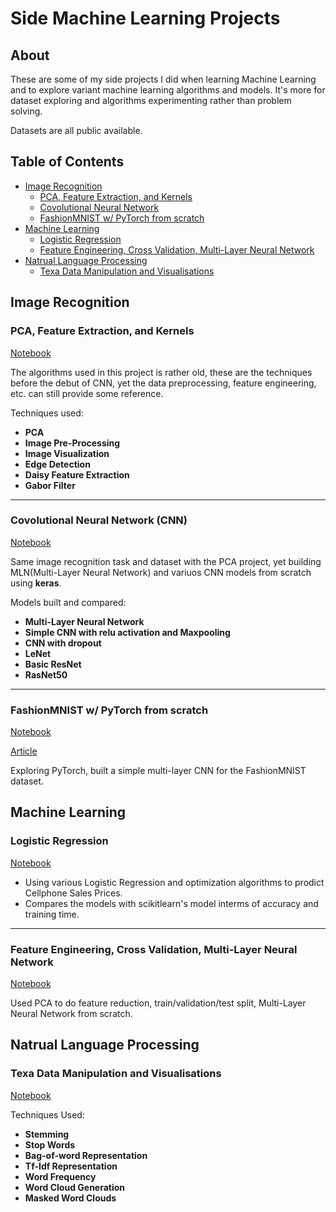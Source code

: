 # Side Machine Learning Projects

## About

These are some of my side projects I did when learning Machine Learning and to explore variant machine learning algorithms and models. It's more for dataset exploring and algorithms experimenting rather than problem solving. 

Datasets are all public available.

## Table of Contents

- [Image Recognition](#image-recognition)
  - [PCA, Feature Extraction, and Kernels](#pca-feature-extraction-and-kernels)
  - [Covolutional Neural Network](#convolutional-neural-network-cnn)
  - [FashionMNIST w/ PyTorch from scratch](#fashiionmnist-w-pytorch-from-scratch)
- [Machine Learning](#machine-learning)
  - [Logistic Regression](#logistic-regression)
  - [Feature Engineering, Cross Validation, Multi-Layer Neural Network](#feature-engineering-cross-validation-multi-layer-neural-network)
- [Natrual Language Processing](#natrual-language-processing)
  - [Texa Data Manipulation and Visualisations](#text-data-manipulation-and-visualisation)

## Image Recognition

### PCA, Feature Extraction, and Kernels

[Notebook](https://nbviewer.jupyter.org/github/wayofnumbers/SideProjects/blob/master/Image%20Recognitio_PCA.ipynb)

The algorithms used in this project is rather old, these are the techniques before the debut of CNN, yet the data preprocessing, feature engineering, etc. can still provide some reference. 

Techniques used:

- **PCA**
- **Image Pre-Processing**
- **Image Visualization**
- **Edge Detection**
- **Daisy Feature Extraction**
- **Gabor Filter**

---

### Covolutional Neural Network (CNN)

[Notebook](https://github.com/wayofnumbers/SideProjects/blob/master/Image%20Recognition_CNN.ipynb)

Same image recognition task and dataset with the PCA project, yet building MLN(Multi-Layer Neural Network) and variuos CNN models from scratch using **keras**. 

Models built and compared:

- **Multi-Layer Neural Network**
- **Simple CNN with relu activation and Maxpooling**
- **CNN with dropout**
- **LeNet**
- **Basic ResNet**
- **RasNet50**

---

### FashionMNIST w/ PyTorch from scratch

[Notebook](https://github.com/wayofnumbers/SideProjects/blob/master/PyTorch_Tutorial_Basic_v1.ipynb)

[Article](https://wayofnumbers.com/build-a-fashion-mnist-cnn-pytorch-style-efb297e22582)

Exploring PyTorch, built a simple multi-layer CNN for the FashionMNIST dataset.

## Machine Learning

### Logistic Regression 

[Notebook](https://github.com/wayofnumbers/SideProjects/blob/master/Price%20Prediction.ipynb)

- Using various Logistic Regression and optimization algorithms to prodict Cellphone Sales Prices.
- Compares the models with scikitlearn's model interms of accuracy and training time. 

---

### Feature Engineering, Cross Validation, Multi-Layer Neural Network 

[Notebook](https://github.com/wayofnumbers/SideProjects/blob/master/Star-Galaxy-Quasar%20Classification.ipynb)

Used PCA to do feature reduction, train/validation/test split, Multi-Layer Neural Network from scratch. 

## Natrual Language Processing

### Texa Data Manipulation and Visualisations

[Notebook](https://github.com/wayofnumbers/SideProjects/blob/master/Text%20Data%20Analysis.ipynb)

Techniques Used:

- **Stemming**
- **Stop Words**
- **Bag-of-word Representation**
- **Tf-Idf Representation**
- **Word Frequency**
- **Word Cloud Generation**
- **Masked Word Clouds**

